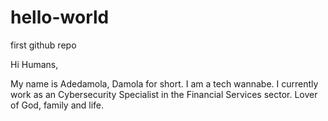 # hello-world
first github repo


Hi Humans,

My name is Adedamola, Damola for short. I am a tech wannabe.
I currently work as an Cybersecurity Specialist in the Financial Services sector. Lover of God, family and life.
